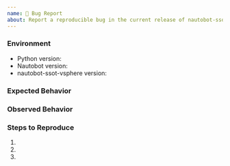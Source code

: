 ```yaml
---
name: 🐛 Bug Report
about: Report a reproducible bug in the current release of nautobot-ssot-vsphere
---
```


### Environment
* Python version:  <!-- Example: 3.7.7 -->
* Nautobot version:  <!-- Example: 1.2.0 -->
* nautobot-ssot-vsphere version:  <!-- Example: 0.1.0 -->

<!-- What did you expect to happen? -->
### Expected Behavior


<!-- What happened instead? -->
### Observed Behavior

<!--
    Describe in detail the exact steps that someone else can take to reproduce
    this bug using the current release.
-->
### Steps to Reproduce
1.
2.
3.
